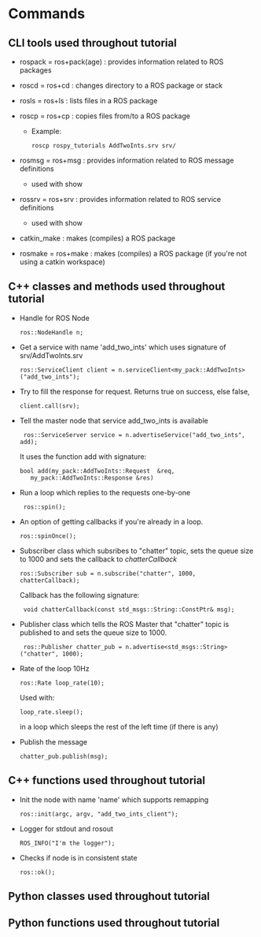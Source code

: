 # Commands

## CLI tools used throughout tutorial

- rospack = ros+pack(age) : provides information related to ROS packages

- roscd = ros+cd : changes directory to a ROS package or stack

- rosls = ros+ls : lists files in a ROS package

- roscp = ros+cp : copies files from/to a ROS package

  - Example:
  
        roscp rospy_tutorials AddTwoInts.srv srv/

- rosmsg = ros+msg : provides information related to ROS message definitions

  - used with show

- rossrv = ros+srv : provides information related to ROS service definitions

  - used with show

- catkin_make : makes (compiles) a ROS package

- rosmake = ros+make : makes (compiles) a ROS package (if you're not using a catkin workspace)

## C++ classes and methods used throughout tutorial

- Handle for ROS Node

      ros::NodeHandle n;

- Get a service with name 'add_two_ints' which uses signature of srv/AddTwoInts.srv

      ros::ServiceClient client = n.serviceClient<my_pack::AddTwoInts>("add_two_ints");

- Try to fill the response for request. Returns true on success, else false,

      client.call(srv);

- Tell the master node that service add_two_ints is available

       ros::ServiceServer service = n.advertiseService("add_two_ints", add);

  It uses the function add with signature:

      bool add(my_pack::AddTwoInts::Request  &req,
         my_pack::AddTwoInts::Response &res)

- Run a loop which replies to the requests one-by-one

       ros::spin();

- An option of getting callbacks if you're already in a loop.

      ros::spinOnce();

- Subscriber class which subsribes to "chatter" topic, sets the queue size to 1000 and sets the callback to *chatterCallback*

      ros::Subscriber sub = n.subscribe("chatter", 1000, chatterCallback);

  Callback has the following signature:

       void chatterCallback(const std_msgs::String::ConstPtr& msg);

- Publisher class which tells the ROS Master that "chatter" topic is published to and sets the queue size to 1000.

       ros::Publisher chatter_pub = n.advertise<std_msgs::String>("chatter", 1000);

- Rate of the loop 10Hz
  
      ros::Rate loop_rate(10);

  Used with:

      loop_rate.sleep();

  in a loop which sleeps the rest of the left time (if there is any)

- Publish the message

      chatter_pub.publish(msg);

## C++ functions used throughout tutorial

- Init the node with name 'name' which supports remapping
  
      ros::init(argc, argv, "add_two_ints_client");

- Logger for stdout and rosout

      ROS_INFO("I'm the logger");

- Checks if node is in consistent state

      ros::ok();

## Python classes used throughout tutorial

## Python functions used throughout tutorial
  
